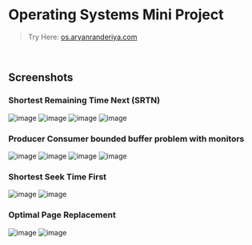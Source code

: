 # Operating Systems Mini Project

> Try Here: [os.aryanranderiya.com](https://os.aryanranderiya.com/)

<br>

## Screenshots

### Shortest Remaining Time Next (SRTN)

![image](https://github.com/aryanranderiya/OSMiniProject/assets/64796509/564b2b12-0ab2-4e25-a3f1-82cc169799ff)
![image](https://github.com/aryanranderiya/OSMiniProject/assets/64796509/bc10263a-3948-4f86-89d4-94f744f1588e)
![image](https://github.com/aryanranderiya/OSMiniProject/assets/64796509/f9488fd7-730f-4c0a-9111-5056132f21d4)
![image](https://github.com/aryanranderiya/OSMiniProject/assets/64796509/e82787af-02b7-454c-80d7-09c30dcaa883)

### Producer Consumer bounded buffer problem with monitors

![image](https://github.com/aryanranderiya/OSMiniProject/assets/64796509/e5ca20d4-1c60-4644-b90f-b22171d339df)
![image](https://github.com/aryanranderiya/OSMiniProject/assets/64796509/6f7a1e2c-f325-4a94-8254-b1aece928b02)
![image](https://github.com/aryanranderiya/OSMiniProject/assets/64796509/ed0dfbbc-cfcb-414c-bec8-c2b36cfe1bb4)
![image](https://github.com/aryanranderiya/OSMiniProject/assets/64796509/5b38e41c-ec33-4cc8-944a-c880dbb5d325)

### Shortest Seek Time First

![image](https://github.com/aryanranderiya/OSMiniProject/assets/64796509/4a53a664-046d-4b74-8899-53e4336dc474)
![image](https://github.com/aryanranderiya/OSMiniProject/assets/64796509/aee43b4e-d89b-4631-b728-170a5f030382)

### Optimal Page Replacement
![image](https://github.com/aryanranderiya/OSMiniProject/assets/64796509/71131f04-c4c4-414a-8a17-50e4ea043bb0)
![image](https://github.com/aryanranderiya/OSMiniProject/assets/64796509/f34596b6-65cb-4d68-a376-c97dfaa6158a)
